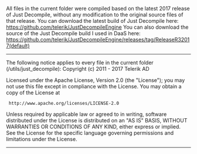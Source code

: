 All files in the current folder were compiled based on the latest 2017 release of Just Decompile, without any modification to the original source files of that release.
You can download the latest build of Just Decompile here: https://github.com/telerik/JustDecompileEngine
You can also download the source of the Just Decompile build I used in DaaS here: https://github.com/telerik/JustDecompileEngine/releases/tag/ReleaseR32017(default)

------------------------------------------------------------

The following notice applies to every file in the current folder (/utils/just_decompile):
Copyright (c) 2011 - 2017 Telerik AD

Licensed under the Apache License, Version 2.0 (the "License"); you may not use this file except in compliance with the License. You may obtain a copy of the License at

     http://www.apache.org/licenses/LICENSE-2.0

Unless required by applicable law or agreed to in writing, software distributed under the License is distributed on an "AS IS" BASIS, WITHOUT WARRANTIES OR CONDITIONS OF ANY KIND, either express or implied. See the License for the specific language governing permissions and limitations under the License.

------------------------------------------------------------
